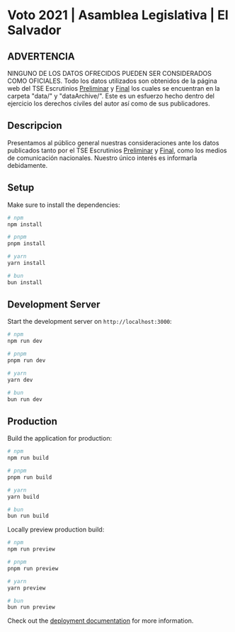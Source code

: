 # Voto 2021 | Asamblea Legislativa | El Salvador

## ADVERTENCIA

NINGUNO DE LOS DATOS OFRECIDOS PUEDEN SER CONSIDERADOS COMO OFICIALES. Todo los datos utilizados son obtenidos de la página web del TSE Escrutinios [Preliminar](https://elecciones2021.tse.gob.sv) y [Final](https://escrutinio2021.tse.gob.sv) los cuales se encuentran en la carpeta "data/" y "dataArchive/". Este es un esfuerzo hecho dentro del ejercicio los derechos civiles del autor así como de sus publicadores.

## Descripcion

Presentamos al público general nuestras consideraciones ante los datos publicados tanto por el TSE Escrutinios [Preliminar](https://elecciones2021.tse.gob.sv) y [Final](https://escrutinio2021.tse.gob.sv), como los medios de comunicación nacionales. Nuestro único interés es informarla debidamente.

## Setup

Make sure to install the dependencies:

```bash
# npm
npm install

# pnpm
pnpm install

# yarn
yarn install

# bun
bun install
```

## Development Server

Start the development server on `http://localhost:3000`:

```bash
# npm
npm run dev

# pnpm
pnpm run dev

# yarn
yarn dev

# bun
bun run dev
```

## Production

Build the application for production:

```bash
# npm
npm run build

# pnpm
pnpm run build

# yarn
yarn build

# bun
bun run build
```

Locally preview production build:

```bash
# npm
npm run preview

# pnpm
pnpm run preview

# yarn
yarn preview

# bun
bun run preview
```

Check out the [deployment documentation](https://nuxt.com/docs/getting-started/deployment) for more information.
